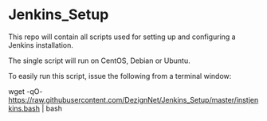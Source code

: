 # Jenkins_Setup
This repo will contain all scripts used for setting up and configuring
a Jenkins installation.

The single script will run on CentOS, Debian or Ubuntu.

To easily run this script, issue the following from a terminal window:

wget -qO- https://raw.githubusercontent.com/DezignNet/Jenkins_Setup/master/instjenkins.bash | bash
